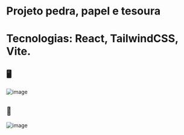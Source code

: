 # Projeto pedra, papel e tesoura

# Tecnologias: React, TailwindCSS, Vite.

🖥️
---
![image](https://github.com/FelipeGPellegrini/pedra-papel-tesoura/assets/107892258/a668733a-2aab-4fbc-bebc-85242f820953)



📱
---
![image](https://github.com/FelipeGPellegrini/pedra-papel-tesoura/assets/107892258/07c75d6a-899f-48f8-ab0e-625dde209d79)







